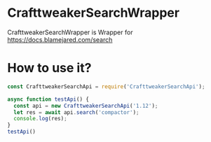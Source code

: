 # CrafttweakerSearchWrapper
CrafttweakerSearchWrapper is Wrapper for https://docs.blamejared.com/search

# How to use it?
```js
const CrafttweakerSearchApi = require('CrafttweakerSearchApi');

async function testApi() {
  const api = new CrafttweakerSearchApi('1.12');
  let res = await api.search('compactor');
  console.log(res);
}
testApi()
```